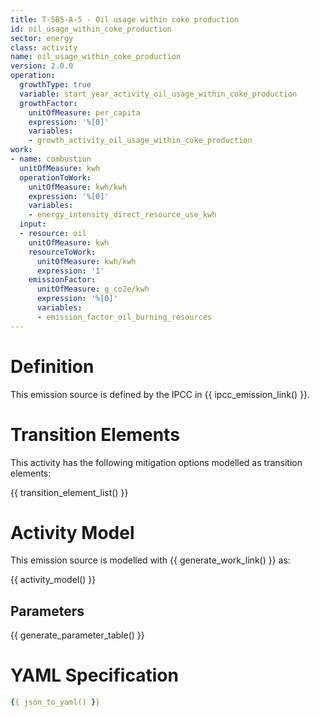 ```yaml
---
title: T-5B5-A-5 - Oil usage within coke production
id: oil_usage_within_coke_production
sector: energy
class: activity
name: oil_usage_within_coke_production
version: 2.0.0
operation:
  growthType: true
  variable: start_year_activity_oil_usage_within_coke_production
  growthFactor:
    unitOfMeasure: per_capita
    expression: '%[0]'
    variables:
    - growth_activity_oil_usage_within_coke_production
work:
- name: combustion
  unitOfMeasure: kwh
  operationToWork:
    unitOfMeasure: kwh/kwh
    expression: '%[0]'
    variables:
    - energy_intensity_direct_resource_use_kwh
  input:
  - resource: oil
    unitOfMeasure: kwh
    resourceToWork:
      unitOfMeasure: kwh/kwh
      expression: '1'
    emissionFactor:
      unitOfMeasure: g_co2e/kwh
      expression: '%[0]'
      variables:
      - emission_factor_oil_burning_resources
---
```



# Definition
This emission source is defined by the IPCC in {{ ipcc_emission_link() }}.

# Transition Elements

This activity has the following mitigation options modelled as transition elements:

{{ transition_element_list() }}

# Activity Model
This emission source is modelled with {{ generate_work_link() }} as:

{{ activity_model() }}

## Parameters

{{ generate_parameter_table() }}

# YAML Specification

```yaml
{{ json_to_yaml() }}
```

